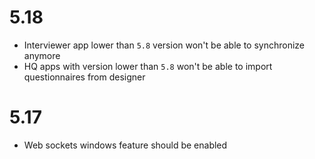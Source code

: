 # 5.18
- Interviewer app lower than `5.8` version won't be able to synchronize anymore
- HQ apps with version lower than `5.8` won't be able to import questionnaires from designer
# 5.17
- Web sockets windows feature should be enabled